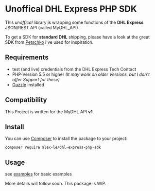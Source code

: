 # Unoffical DHL Express PHP SDK

This *unoffical* library is wrapping some functions of the **DHL Express** JSON/REST API (called MyDHL_API).

To get a SDK for **standard DHL** shipping, please have a look at the great SDK from [Petschko](https://github.com/Petschko/dhl-php-sdk) i've used for inspiration.


## Requirements

- test (and live) credentials from the DHL Express Tech Contact
- PHP-Version 5.5 or higher _(It may work on older Versions, but I don't offer Support for these)_
- [Guzzle](http://docs.guzzlephp.org/en/stable/) installed

## Compatibility

This Project is written for the MyDHL API  **v1**.

## Install

You can use [Composer](https://getcomposer.org/) to install the package to your project:

`composer require alex-le/dhl-express-php-sdk`

## Usage

see [examples](/examples) for basic examples


More details will follow soon. This package is WIP.